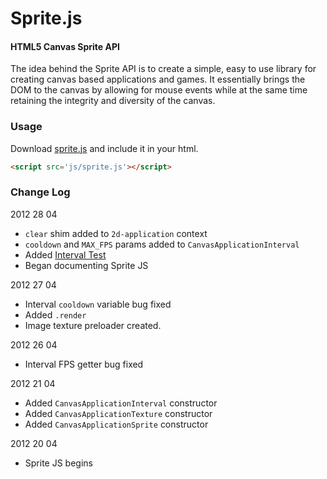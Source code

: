 Sprite.js
========

#### HTML5 Canvas Sprite API ####
The idea behind the Sprite API is to create a simple, easy to use library for creating canvas based applications and games. It essentially brings the DOM to the canvas by allowing for mouse events while at the same time retaining the integrity and diversity of the canvas.

### Usage ###
Download [sprite.js](./Scripts/sprite.js) and include it in your html.
```html
<script src='js/sprite.js'></script>
```

### Change Log ###
2012 28 04
* `clear` shim added to `2d-application` context
* `cooldown` and `MAX_FPS` params added to `CanvasApplicationInterval`
* Added [Interval Test](./Tests/interval.html)
* Began documenting Sprite JS

2012 27 04
* Interval `cooldown` variable bug fixed
* Added `.render`
* Image texture preloader created.

2012 26 04
* Interval FPS getter bug fixed

2012 21 04
* Added `CanvasApplicationInterval` constructor
* Added `CanvasApplicationTexture` constructor
* Added `CanvasApplicationSprite` constructor

2012 20 04
* Sprite JS begins
